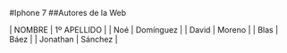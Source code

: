 #Iphone 7
##Autores de la Web

| NOMBRE | 1º APELLIDO |
| Noé | Domínguez |
| David | Moreno |
| Blas | Báez |
| Jonathan | Sánchez |
